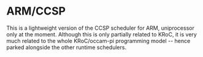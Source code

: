 # ARM/CCSP

This is a lightweight version of the CCSP scheduler for ARM, uniprocessor only at the moment.  Although this is only partially related to KRoC, it is very much related to the whole KRoC/occam-pi programming model -- hence parked alongside the other runtime schedulers.


